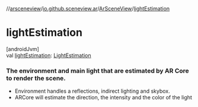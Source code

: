 //[arsceneview](../../../index.md)/[io.github.sceneview.ar](../index.md)/[ArSceneView](index.md)/[lightEstimation](light-estimation.md)

# lightEstimation

[androidJvm]\
val [lightEstimation](light-estimation.md): [LightEstimation](../../io.github.sceneview.ar.arcore/-light-estimation/index.md)

###  The environment and main light that are estimated by AR Core to render the scene.

- 
   Environment handles a reflections, indirect lighting and skybox.
- 
   ARCore will estimate the direction, the intensity and the color of the light
